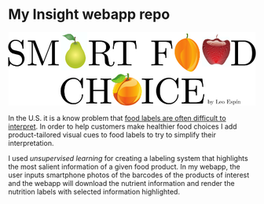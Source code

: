 # My Insight webapp repo
![alt text](static/logo.png "www.smartfoodchoice.info")

In the U.S. it is a know problem that [food labels are often difficult to interpret](https://www.npr.org/sections/thesalt/2019/01/24/688042266/grocery-shoppers-dont-always-know-what-s-best-for-them-can-better-food-labeling). In order to help customers make healthier food choices I add product-tailored visual cues to food labels to try to simplify their interpretation.

I used *unsupervised learning* for creating a labeling system that highlights the most salient information of a given food product. In my webapp, the user inputs smartphone photos of the barcodes of the products of interest and the webapp will download the nutrient information and render the nutrition labels with selected  information highlighted.
